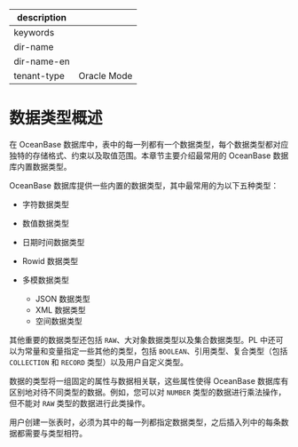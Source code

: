 |description||
|---|---|
|keywords||
|dir-name||
|dir-name-en||
|tenant-type|Oracle Mode|

# 数据类型概述

在 OceanBase 数据库中，表中的每一列都有一个数据类型，每个数据类型都对应独特的存储格式、约束以及取值范围。本章节主要介绍最常用的 OceanBase 数据库内置数据类型。

OceanBase 数据库提供一些内置的数据类型，其中最常用的为以下五种类型：

* 字符数据类型

* 数值数据类型

* 日期时间数据类型

* Rowid 数据类型

* 多模数据类型

  * JSON 数据类型
  * XML 数据类型
  * 空间数据类型

其他重要的数据类型还包括 `RAW`、大对象数据类型以及集合数据类型。PL 中还可以为常量和变量指定一些其他的类型，包括 `BOOLEAN`、引用类型、复合类型（包括 `COLLECTION` 和 `RECORD` 类型）以及用户自定义类型。

数据的类型将一组固定的属性与数据相关联，这些属性使得 OceanBase 数据库有区别地对待不同类型的数据。例如，您可以对 `NUMBER` 类型的数据进行乘法操作，但不能对 `RAW` 类型的数据进行此类操作。

用户创建一张表时，必须为其中的每一列都指定数据类型，之后插入列中的每条数据都需要与类型相符。
